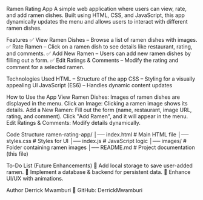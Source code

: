 Ramen Rating App
A simple web application where users can view, rate, and add ramen dishes. Built using HTML, CSS, and JavaScript, this app dynamically updates the menu and allows users to interact with different ramen dishes.

 Features
✅ View Ramen Dishes – Browse a list of ramen dishes with images.
✅ Rate Ramen – Click on a ramen dish to see details like restaurant, rating, and comments.
✅ Add New Ramen – Users can add new ramen dishes by filling out a form.
✅ Edit Ratings & Comments – Modify the rating and comment for a selected ramen.

Technologies Used
HTML – Structure of the app
CSS – Styling for a visually appealing UI
JavaScript (ES6) – Handles dynamic content updates

How to Use the App
View Ramen Dishes: Images of ramen dishes are displayed in the menu.
Click an Image: Clicking a ramen image shows its details.
Add a New Ramen:
Fill out the form (name, restaurant, image URL, rating, and comment).
Click "Add Ramen", and it will appear in the menu.
Edit Ratings & Comments: Modify details dynamically.

Code Structure
ramen-rating-app/
│── index.html        # Main HTML file
│── styles.css        # Styles for UI
│── index.js          # JavaScript logic
│── images/           # Folder containing ramen images
│── README.md         # Project documentation (this file)

To-Do List (Future Enhancements)
🔹 Add local storage to save user-added ramen.
🔹 Implement a database & backend for persistent data.
🔹 Enhance UI/UX with animations.

Author
Derrick Mwamburi
📍 GitHub: DerrickMwamburi

